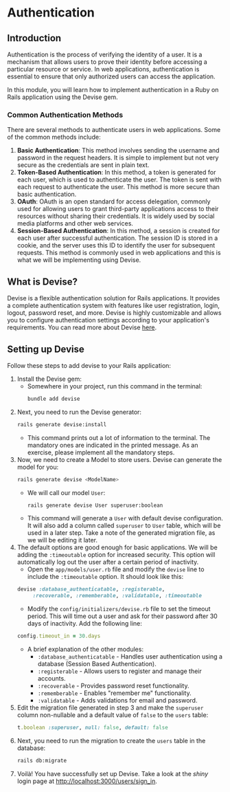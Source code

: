 # Authentication

## Introduction

Authentication is the process of verifying the identity of a user. It is a mechanism that allows users to prove their identity before accessing a particular resource or service. In web applications, authentication is essential to ensure that only authorized users can access the application.

In this module, you will learn how to implement authentication in a Ruby on Rails application using the Devise gem.

### Common Authentication Methods

There are several methods to authenticate users in web applications. Some of the common methods include:

1. **Basic Authentication**: This method involves sending the username and password in the request headers. It is simple to implement but not very secure as the credentials are sent in plain text.
2. **Token-Based Authentication**: In this method, a token is generated for each user, which is used to authenticate the user. The token is sent with each request to authenticate the user. This method is more secure than basic authentication.
3. **OAuth**: OAuth is an open standard for access delegation, commonly used for allowing users to grant third-party applications access to their resources without sharing their credentials. It is widely used by social media platforms and other web services.
4. **Session-Based Authentication**: In this method, a session is created for each user after successful authentication. The session ID is stored in a cookie, and the server uses this ID to identify the user for subsequent requests. This method is commonly used in web applications and this is what we will be implementing using Devise.

## What is Devise?

Devise is a flexible authentication solution for Rails applications. It provides a complete authentication system with features like user registration, login, logout, password reset, and more. Devise is highly customizable and allows you to configure authentication settings according to your application's requirements. You can read more about Devise [here](https://github.com/heartcombo/devise).

## Setting up Devise

Follow these steps to add devise to your Rails application:

1. Install the Devise gem:
   * Somewhere in your project, run this command in the terminal:
     ```bash
     bundle add devise
     ```
2. Next, you need to run the Devise generator:
   ```bash
   rails generate devise:install
   ```
   * This command prints out a lot of information to the terminal. The mandatory ones are indicated in the printed message. As an exercise, please implement all the mandatory steps.
3. Now, we need to create a Model to store users. Devise can generate the model for you:
   ```bash
   rails generate devise <ModelName>
   ```
   * We will call our model `User`:
     ```bash
     rails generate devise User superuser:boolean
     ```
   * This command will generate a `User` with default devise configuration. It will also add a column called `superuser` to `User` table, which will be used in a later step. Take a note of the generated migration file, as we will be editing it later.
4. The default options are good enough for basic applications. We will be adding the `:timeoutable` option for increased security. This option will automatically log out the user after a certain period of inactivity.
    * Open the `app/models/user.rb` file and modify the `devise` line to include the `:timeoutable` option. It should look like this:
    ```ruby
    devise :database_authenticatable, :registerable,
         :recoverable, :rememberable, :validatable, :timeoutable
    ```
    *  Modify the `config/initializers/devise.rb` file to set the timeout period. This will time out a user and ask for their password after 30 days of inactivity. Add the following line:
    ```ruby
    config.timeout_in = 30.days
    ```
   * A brief explanation of the other modules:
     * `:database_authenticatable` - Handles user authentication using a database (Session Based Authentication).
     * `:registerable` - Allows users to register and manage their accounts.
     * `:recoverable` - Provides password reset functionality.
     * `:rememberable` - Enables "remember me" functionality.
     * `:validatable` - Adds validations for email and password.
5. Edit the migration file generated in step 3 and make the `superuser` column non-nullable and a default value of `false` to the `users` table:
   ```ruby
   t.boolean :superuser, null: false, default: false
   ```
6. Next, you need to run the migration to create the `users` table in the database:
   ```bash
   rails db:migrate
   ```
7. Voilà! You have successfully set up Devise. Take a look at the *shiny* login page at [http://localhost:3000/users/sign_in](http://localhost:3000/users/sign_in).
